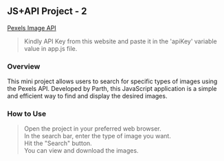 ## JS+API Project - 2

[Pexels Image API](https://www.pexels.com/api/)

> Kindly API Key from this website and paste it in the 'apiKey' variable value in app.js file.

### Overview

This mini project allows users to search for specific types of images using the Pexels API. Developed by Parth, this JavaScript application is a simple and efficient way to find and display the desired images.

### How to Use

> Open the project in your preferred web browser. <br>
> In the search bar, enter the type of image you want. <br>
> Hit the "Search" button. <br>
> You can view and download the images.

